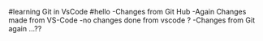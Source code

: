 #learning Git in VsCode
#hello
-Changes from Git Hub
-Again Changes made from VS-Code
-no changes done from vscode ?
-Changes from Git again ...??
